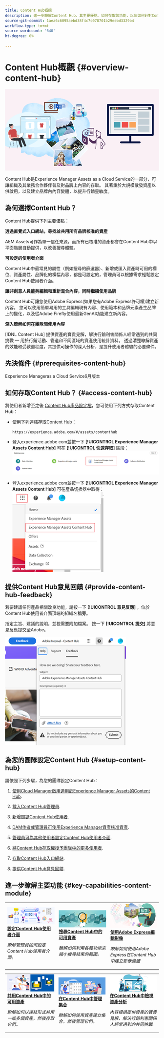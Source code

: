 ```yaml
---
title: Content Hub概觀
description: 進一步瞭解Content Hub、其主要優點、如何存取該功能，以及如何針對Content Hub中提供的選項提供意見回饋。
source-git-commit: 1aea6c6095aebd38f4c7c078701b29eebd3329b4
workflow-type: tm+mt
source-wordcount: '640'
ht-degree: 0%

---
```



# Content Hub概觀 {#overview-content-hub}

![Content Hub概觀](assets/content-hub-overview.png)

Content Hub是Experience Manager Assets as a Cloud Service的一部分，可讓組織及其業務合作夥伴普及對品牌上內容的存取。 其著重於大規模散發資產以供啟用，以及建立品牌內內容變體，以提升行銷靈敏度。

## 為何選擇Content Hub？

Content Hub提供下列主要優點：

**透過直覺式入口網站，尋找並共用所有品牌核准的資產**

AEM Assets可作為單一信任來源，而所有已核准的資產都會在Content Hub中以平面階層自動提供，以改善搜尋體驗。

**可設定的使用者介面**

Content Hub中最常見的屬性（例如搜尋的篩選器）、新增或匯入資產時可用的欄位、資產屬性、品牌化的橫幅內容，都是可設定的，管理員可以根據需求輕鬆設定Content Hub使用者介面。

**讓非創意人員能夠編輯和重新混合內容，同時繼續使用品牌**

Content Hub可讓您使用Adobe Express(如果您有Adobe Express許可權)建立新內容。 您可以使用簡單易用的工具編輯現有內容、使用範本和品牌元素產生品牌上的變化，以及從Adobe Firefly使用最新GenAI功能建立新內容。

**深入瞭解如何在團隊間使用內容**

[!DNL Content Hub] 提供資產的寶貴見解，解決行銷利害關係人經常遇到的共同挑戰 — 用於行銷活動、管道和不同區域的資產使用統計資料。 透過清楚瞭解資產的效能和受歡迎程度，其提供可操作的深入分析，是提升使用者體驗的必要條件。

## 先決條件 {#prerequisites-content-hub}

Experience Manageras a Cloud Service6月版本

## 如何存取Content Hub？ {#access-content-hub}

將使用者新增至之後 [Content Hub產品設定檔](/help/assets/deploy-content-hub.md#content-hub-instance-product-profile)，您可使用下列方式存取Content Hub：

* 使用下列連結存取Content Hub：

  `https://experience.adobe.com/#/assets/contenthub`

* 登入experience.adobe com並按一下 **[!UICONTROL Experience Manager Assets Content Hub]** 可在 **[!UICONTROL 快速存取]** 區段：
  ![Content Hub存取](assets/access-content-hub.png)

* 登入experience.adobe com並按一下 **[!UICONTROL Experience Manager Assets Content Hub]** 可在產品切換器中取得：
  ![Content Hub存取方法3](assets/access-content-hub-alternate.png)



## 提供Content Hub意見回饋 {#provide-content-hub-feedback}

若要建議任何產品相關改良功能，請按一下 **[!UICONTROL 意見反應]** ，位於Content Hub使用者介面頂端的組織名稱旁。

指定主旨、建議的說明，並視需要附加檔案。 按一下 **[!UICONTROL 提交]** 將意見反應提交至Adobe。

![Content Hub意見反應](assets/content-hub-feedback.png)

## 為您的團隊設定Content Hub {#setup-content-hub}

請依照下列步驟，為您的團隊設定Content Hub：

1. [使用Cloud Manager啟用適用於Experience Manager Assets的Content Hub](deploy-content-hub.md#enable-content-hub).

1. [載入Content Hub管理員](deploy-content-hub.md#onboard-content-hub-administrator).

1. [新增關鍵Content Hub使用者](deploy-content-hub.md#onboard-content-hub-consumer-users).

1. [DAM作者或管理員可使用Experience Manager資產核准資產](approve-assets.md).

1. [管理員可為其他使用者設定Content Hub使用者介面](configure-content-hub-ui-options.md).

1. [將Content Hub存取權授予團隊中的更多使用者](deploy-content-hub.md#onboard-content-hub-consumer-users).

1. [存取Content Hub入口網站](#access-content-hub).

1. [提供Content Hub意見回饋](#provide-content-hub-feedback).


## 進一步瞭解主要功能 {#key-capabilities-content-module}

<table>
<td>
   <a href="/help/assets/configure-content-hub-ui-options.md">
   <img alt="部署Content Hub" src="./assets/configure-assets.png" />
   </a>
   <div>
      <a href="/help/assets/configure-content-hub-ui-options.md">
      <strong>設定Content Hub使用者介面</strong>
      </a>
   </div>
   <p>
      <em>瞭解管理員如何設定Content Hub使用者介面。 </em>
   </p>
</td>


<td>
   <a href="/help/assets/search-assets-content-hub.md">
   <img alt="搜尋Content Hub中的可用資產" src="./assets/search.png" />
   </a>
   <div>
      <a href="/help/assets/search-assets-content-hub.md">
      <strong>搜尋Content Hub中的可用資產</strong>
      </a>
   </div>
   <p>
      <em>瞭解如何利用各種功能來縮小搜尋結果的範圍。</em>
   </p>
</td>
<td>
   <a href="/help/assets/edit-images-content-hub.md">
   <img alt="使用 Adobe Express 編輯影像" src="./assets/edit-images-content-hub.png" />
   </a>
   <div>
      <a href="/help/assets/edit-images-content-hub.md">
      <strong>使用Adobe Express編輯影像</strong>
      </a>
   </div>
   <p>
      <em>瞭解如何使用Adobe Express在Content Hub中建立影像變體</em>
   </p>
</td>
</table>
<table>
<td>
   <a href="/help/assets/share-assets-content-hub.md">
   <img alt="共用Content Hub中的可用資產" src="./assets/share-assets-banner.png" />
   </a>
   <div>
      <a href="/help/assets/share-assets-content-hub.md">
      <strong>共用Content Hub中的可用資產</strong>
      </a>
   </div>
   <p>
      <em>瞭解如何以連結形式共用一或多個資產，然後存取它們。</em>
   </p>
</td>
<td>
   <a href="/help/assets/collections-content-hub.md">
   <img alt="在Content Hub中管理集合" src="./assets/manage-collection.png" />
   </a>
   <div>
      <a href="/help/assets/collections-content-hub.md">
      <strong>在Content Hub中管理集合</strong>
      </a>
   </div>
   <p>
      <em>瞭解如何使用資產建立集合，然後管理它們。</em>
   </p>
</td>
<td>
   <a href="/help/assets/insights-content-hub.md">
   <img alt="共用Content Hub中的可用資產" src="./assets/asset-insights-banner.jpg" />
   </a>
   <div>
      <a href="/help/assets/insights-content-hub.md">
      <strong>在Content Hub中檢視資產分析</strong>
      </a>
   </div>
   <p>
      <em> 內容模組提供資產的寶貴見解，解決行銷利害關係人經常遇到的共同挑戰</em>
   </p>
</td>
</table>
